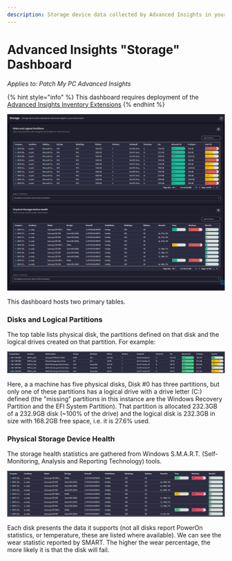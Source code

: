 ```yaml
---
description: Storage device data collected by Advanced Insights in your environment
---
```


# Advanced Insights "Storage" Dashboard

_Applies to: Patch My PC Advanced Insights_

{% hint style="info" %}
This dashboard requires deployment of the [Advanced Insights Inventory Extensions](../../advanced-insights-inventory-extensions/)
{% endhint %}

![](/_images/image%20%281531%29.png "Storage dashboard")

This dashboard hosts two primary tables.&#x20;

### Disks and Logical Partitions

The top table lists physical disk, the partitions defined on that disk and the logical drives created on that partition. For example:

![](/_images/image%20%281534%29.png "")

Here, a a machine has five physical disks, Disk #0 has three partitions, but only one of these partitions has a logical drive with a drive letter (C:) defined (the "missing" partitions in this instance are the Windows Recovery Partition and the EFI System Partition). That partition is allocated 232.3GB of a 232.9GB disk (\~100% of the drive) and the logical disk is 232.3GB in size with 168.2GB free space, i.e. it is 27.6% used.

### Physical Storage Device Health

The storage health statistics are gathered from Windows S.M.A.R.T. (Self-Monitoring, Analysis and Reporting Technology) tools.&#x20;

![](/_images/image%20%281535%29.png "Device Health table")

Each disk presents the data it supports (not all disks report PowerOn statistics, or temperature,  these are listed where available). We can see the wear statistic reported by SMART. The higher the wear percentage, the more likely it is that the disk will fail.
